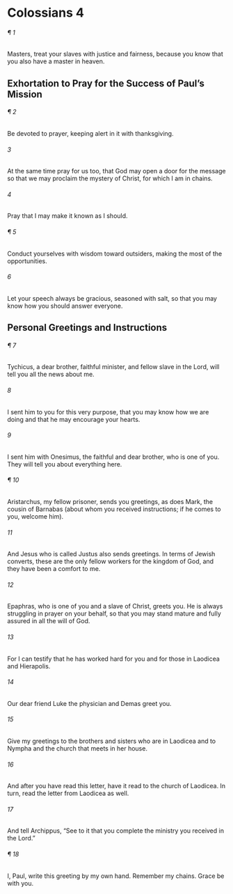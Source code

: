 # Colossians 4
###### ¶ 1
Masters, treat your slaves with justice and fairness, because you know that you also have a master in heaven.
## Exhortation to Pray for the Success of Paul’s Mission
###### ¶ 2
Be devoted to prayer, keeping alert in it with thanksgiving.
###### 3
At the same time pray for us too, that God may open a door for the message so that we may proclaim the mystery of Christ, for which I am in chains.
###### 4
Pray that I may make it known as I should.
###### ¶ 5
Conduct yourselves with wisdom toward outsiders, making the most of the opportunities.
###### 6
Let your speech always be gracious, seasoned with salt, so that you may know how you should answer everyone.
## Personal Greetings and Instructions
###### ¶ 7
Tychicus, a dear brother, faithful minister, and fellow slave in the Lord, will tell you all the news about me.
###### 8
I sent him to you for this very purpose, that you may know how we are doing and that he may encourage your hearts.
###### 9
I sent him with Onesimus, the faithful and dear brother, who is one of you. They will tell you about everything here.
###### ¶ 10
Aristarchus, my fellow prisoner, sends you greetings, as does Mark, the cousin of Barnabas (about whom you received instructions; if he comes to you, welcome him).
###### 11
And Jesus who is called Justus also sends greetings. In terms of Jewish converts, these are the only fellow workers for the kingdom of God, and they have been a comfort to me.
###### 12
Epaphras, who is one of you and a slave of Christ, greets you. He is always struggling in prayer on your behalf, so that you may stand mature and fully assured in all the will of God.
###### 13
For I can testify that he has worked hard for you and for those in Laodicea and Hierapolis.
###### 14
Our dear friend Luke the physician and Demas greet you.
###### 15
Give my greetings to the brothers and sisters who are in Laodicea and to Nympha and the church that meets in her house.
###### 16
And after you have read this letter, have it read to the church of Laodicea. In turn, read the letter from Laodicea as well.
###### 17
And tell Archippus, “See to it that you complete the ministry you received in the Lord.”
###### ¶ 18
I, Paul, write this greeting by my own hand. Remember my chains. Grace be with you.
